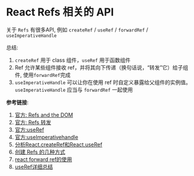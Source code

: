 # React Refs 相关的 API

关于 `Refs` 有很多API, 例如 `createRef` / `useRef` / `forwardRef` / `useImperativeHandle`

总结: 
1. `createRef` 用于 class 组件，`useRef` 用于函数组件
2. Ref 允许某些组件接收 ref，并将其向下传递（换句话说，“转发”它）给子组件, 使用`forwardRef`完成
3. `useImperativeHandle` 可以让你在使用 ref 时自定义暴露给父组件的实例值。`useImperativeHandle` 应当与 `forwardRef` 一起使用

**参考链接**:
1. [官方: Refs and the DOM](https://zh-hans.reactjs.org/docs/refs-and-the-dom.html)
2. [官方: Refs 转发](https://zh-hans.reactjs.org/docs/forwarding-refs.html)
3. [官方:useRef](https://zh-hans.reactjs.org/docs/hooks-reference.html#useref)
4. [官方:useImperativehandle](https://zh-hans.reactjs.org/docs/hooks-reference.html#useimperativehandle)
5. [分析React.createRef和React.useRef](https://zhuanlan.zhihu.com/p/115230135)
6. [创建 Refs 的几种方式](https://blog.csdn.net/wu_xianqiang/article/details/104153645)
7. [react forward ref的使用](https://www.jianshu.com/p/fac884647720)
8. [useRef详细总结](https://blog.csdn.net/u011705725/article/details/115634265)
